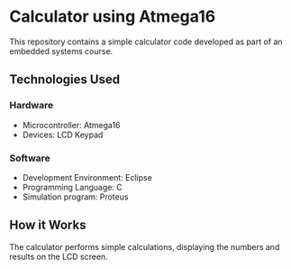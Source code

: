 # Calculator using Atmega16

This repository contains a simple calculator code developed as part of an embedded systems course.

## Technologies Used
### Hardware
- Microcontroller: Atmega16
- Devices: LCD Keypad

### Software
- Development Environment: Eclipse
- Programming Language: C
- Simulation program: Proteus

## How it Works
The calculator performs simple calculations, displaying the numbers and results on the LCD screen.

